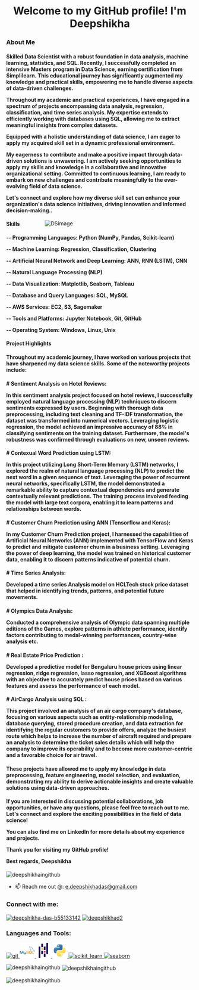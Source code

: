 <h1 align="center">Welcome to my GitHub profile! I'm Deepshikha</h1>
<h3 align="left">About Me</h3>
<h4>
Skilled Data Scientist with a robust foundation in data analysis, machine learning, statistics, and SQL. Recently, I successfully completed an intensive Masters program in Data Science, earning certification from Simplilearn. This educational journey has significantly augmented my knowledge and practical skills, empowering me to handle diverse aspects of data-driven challenges.

Throughout my academic and practical experiences, I have engaged in a spectrum of projects encompassing data analysis, regression, classification, and time series analysis. My expertise extends to efficiently working with databases using SQL, allowing me to extract meaningful insights from complex datasets.

Equipped with a holistic understanding of data science, I am eager to apply my acquired skill set in a dynamic professional environment. 

My eagerness to contribute and make a positive impact through data-driven solutions is unwavering. I am actively seeking opportunities to apply my skills and knowledge in a collaborative and innovative organizational setting. Committed to continuous learning, I am ready to embark on new challenges and contribute meaningfully to the ever-evolving field of data science.

Let's connect and explore how my diverse skill set can enhance your organization's data science initiatives, driving innovation and informed decision-making..</h4>

<img align="right" alt="DSimage" width="400" src="https://digitalcreativemind.com/wp-content/uploads/2021/06/Analytics_amp_Data_Science.gif">
  
<h4> Skills </h4>

<h4>

-- Programming Languages: Python (NumPy, Pandas, Scikit-learn)
  
-- Machine Learning: Regression, Classification, Clustering

-- Artificial Neural Network and Deep Learning: ANN, RNN (LSTM), CNN

-- Natural Language Processing (NLP)
  
-- Data Visualization: Matplotlib, Seaborn, Tableau
  
-- Database and Query Languages: SQL, MySQL

-- AWS Services: EC2, S3, Sagemaker
  
-- Tools and Platforms: Jupyter Notebook, Git, GitHub 

-- Operating System: Windows, Linux, Unix </h4>
  
  <h4>Project Highlights </h4>
  
 <h4>
Throughout my academic journey, I have worked on various projects that have sharpened my data science skills. Some of the noteworthy projects include:</h4>

<h4>
# Sentiment Analysis on Hotel Reviews: 
  
In this sentiment analysis project focused on hotel reviews, I successfully employed natural language processing (NLP) techniques to discern sentiments expressed by users. Beginning with thorough data preprocessing, including text cleaning and TF-IDF transformation, the dataset was transformed into numerical vectors. Leveraging logistic regression, the model achieved an impressive accuracy of 88% in classifying sentiments on the training dataset. Furthermore, the model's robustness was confirmed through evaluations on new, unseen reviews.</h4>

<h4>
# Contexual Word Prediction using LSTM: 
  
In this project utilizing Long Short-Term Memory (LSTM) networks, I explored the realm of natural language processing (NLP) to predict the next word in a given sequence of text. Leveraging the power of recurrent neural networks, specifically LSTM, the model demonstrated a remarkable ability to capture contextual dependencies and generate contextually relevant predictions. The training process involved feeding the model with large text corpora, enabling it to learn patterns and relationships between words.</h4>

<h4>
# Customer Churn Prediction using ANN (Tensorflow and Keras): 
  
In my Customer Churn Prediction project, I harnessed the capabilities of Artificial Neural Networks (ANN) implemented with TensorFlow and Keras to predict and mitigate customer churn in a business setting. Leveraging the power of deep learning, the model was trained on historical customer data, enabling it to discern patterns indicative of potential churn.</h4>
  
<h4>
# Time Series Analysis: 
  
Developed a time series Analysis model on HCLTech stock price dataset that helped in identifying trends, patterns, and potential future movements.</h4>

<h4>
# Olympics Data Analysis:
  
Conducted a comprehensive analysis of Olympic data spanning multiple editions of the Games, explore patterns in athlete performance, identify factors contributing to medal-winning performances, country-wise analysis etc.</h4>

<h4>
# Real Estate Price Prediction : 
  
Developed a predictive model for Bengaluru house prices using linear regression, ridge regression, lasso regression, and XGBoost algorithms with an objective to accurately predict house prices based on various features and assess the performance of each model.</h4>

<h4>
# AirCargo Analysis using SQL : 
  
This project involved an analysis of an air cargo company's database, focusing on various aspects such as entity-relationship modeling, database querying, stored procedure creation, and data extraction for identifying the regular customers to provide offers, analyze the busiest route which helps to increase the number of aircraft required and prepare an analysis to determine the ticket sales details which will help the company to improve its operability and to become more customer-centric and a favorable choice for air travel.</h4>

<h4>
These projects have allowed me to apply my knowledge in data preprocessing, feature engineering, model selection, and evaluation, demonstrating my ability to derive actionable insights and create valuable solutions using data-driven approaches. </h4>

<h4>
If you are interested in discussing potential collaborations, job opportunities, or have any questions, please feel free to reach out to me. Let's connect and explore the exciting possibilities in the field of data science!

You can also find me on LinkedIn for more details about my experience and projects.

Thank you for visiting my GitHub profile!

Best regards,
Deepshikha
</h4>
  
<p align="left"> <img src="https://komarev.com/ghpvc/?username=deepshikhaingithub&label=Profile%20views&color=0e75b6&style=flat" alt="deepshikhaingithub" /> </p>

- 📫 Reach me out @: e.deepshikhadas@gmail.com

<h3 align="left">Connect with me:</h3>
<p align="left">
<a href="https://linkedin.com/in/deepshikha-das-b55133142" target="blank"><img align="center" src="https://raw.githubusercontent.com/rahuldkjain/github-profile-readme-generator/master/src/images/icons/Social/linked-in-alt.svg" alt="deepshikha-das-b55133142" height="30" width="40" /></a>
<a href="https://kaggle.com/deepshikhad2" target="blank"><img align="center" src="https://raw.githubusercontent.com/rahuldkjain/github-profile-readme-generator/master/src/images/icons/Social/kaggle.svg" alt="deepshikhad2" height="30" width="40" /></a>
</p>

<h3 align="left">Languages and Tools:</h3>
<p align="left"> <a href="https://git-scm.com/" target="_blank" rel="noreferrer"> <img src="https://www.vectorlogo.zone/logos/git-scm/git-scm-icon.svg" alt="git" width="40" height="40"/> </a> <a href="https://www.mysql.com/" target="_blank" rel="noreferrer"> <img src="https://raw.githubusercontent.com/devicons/devicon/master/icons/mysql/mysql-original-wordmark.svg" alt="mysql" width="40" height="40"/> </a> <a href="https://pandas.pydata.org/" target="_blank" rel="noreferrer"> <img src="https://raw.githubusercontent.com/devicons/devicon/2ae2a900d2f041da66e950e4d48052658d850630/icons/pandas/pandas-original.svg" alt="pandas" width="40" height="40"/> </a> <a href="https://www.python.org" target="_blank" rel="noreferrer"> <img src="https://raw.githubusercontent.com/devicons/devicon/master/icons/python/python-original.svg" alt="python" width="40" height="40"/> </a> <a href="https://scikit-learn.org/" target="_blank" rel="noreferrer"> <img src="https://upload.wikimedia.org/wikipedia/commons/0/05/Scikit_learn_logo_small.svg" alt="scikit_learn" width="40" height="40"/> </a> <a href="https://seaborn.pydata.org/" target="_blank" rel="noreferrer"> <img src="https://seaborn.pydata.org/_images/logo-mark-lightbg.svg" alt="seaborn" width="40" height="40"/> </a> </p>

<p><img align="left" src="https://github-readme-stats.vercel.app/api/top-langs?username=deepshikhaingithub&show_icons=true&locale=en&layout=compact" alt="deepshikhaingithub" /></p>

<p>&nbsp;<img align="center" src="https://github-readme-stats.vercel.app/api?username=deepshikhaingithub&show_icons=true&locale=en" alt="deepshikhaingithub" /></p>

<p><img align="center" src="https://github-readme-streak-stats.herokuapp.com/?user=deepshikhaingithub&" alt="deepshikhaingithub" /></p>


